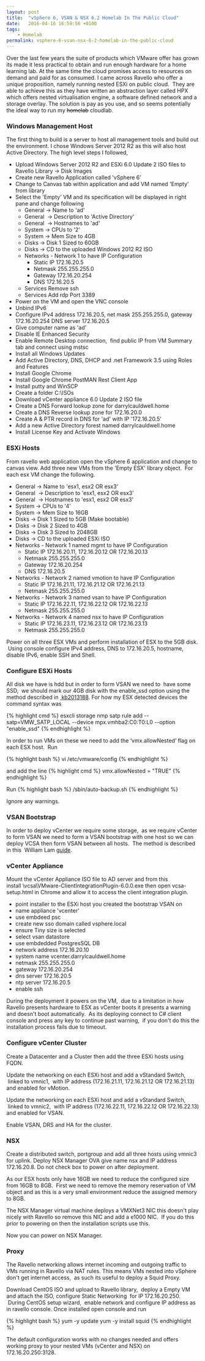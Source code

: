 ```yaml
---
layout: post
title:  "vSphere 6, VSAN & NSX 6.2 Homelab In The Public Cloud"
date:   2016-04-16 16:59:56 +0100
tags:
    - Homelab
permalink: vsphere-6-vsan-nsx-6-2-homelab-in-the-public-cloud
---
```

Over the last few years the suite of products which VMware offer has grown its made it less practical to obtain 
and run enough hardware for a home learning lab. At the same time the cloud promises access to resources on demand 
and paid for as consumed. I came across Ravello who offer a unique proposition, namely running nested ESXi on
 public cloud.  They are able to achieve this as they have written an abstraction layer called HPX which offers 
 nested virtualisation engine, a software defined network and a storage overlay. The solution is pay as you use, 
 and so seems potentially the ideal way to run my <del>homelab</del> cloudlab.

<h3>Windows Management Host</h3>  
The first thing to build is a server to host all management tools and build out the environment. I chose Windows 
Server 2012 R2 as this will also host Active Directory. The high level steps I followed,
<ul>
	<li>Upload Windows Server 2012 R2 and ESXi 6.0 Update 2 ISO files to Ravello Library -&gt; Disk Images</li>
	<li>Create new Ravello Application called 'vSphere 6'</li>
	<li>Change to Canvas tab within application and add VM named 'Empty' from library</li>
	<li>Select the 'Empty' VM and its specification will be displayed in right pane and change following
<ul>
	<li>General -&gt; Name to 'ad'</li>
	<li>General  -&gt; Description to 'Active Directory'</li>
	<li>General  -&gt; Hostnames to 'ad'</li>
	<li>System -&gt; CPUs to '2'</li>
	<li>System -&gt; Mem Size to 4GB</li>
	<li>Disks -&gt; Disk 1 Sized to 60GB</li>
	<li>Disks -&gt; CD to the uploaded Windows 2012 R2 ISO</li>
	<li>Networks - Network 1 to have IP Configuration
<ul>
	<li>Static IP 172.16.20.5</li>
	<li>Netmask 255.255.255.0</li>
	<li>Gateway 172.16.20.254</li>
	<li>DNS 172.16.20.5</li>
</ul>
</li>
	<li>Services Remove ssh</li>
	<li>Services Add rdp Port 3389</li>
</ul>
</li>
	<li>Power on the VM and open the VNC console</li>
	<li>Unbind IPv6</li>
	<li>Configure IPv4 address 172.16.20.5, net mask 255.255.255.0, gateway 172.16.20.254 DNS server 172.16.20.5</li>
	<li>Give computer name as 'ad'</li>
	<li>Disable IE Enhanced Security</li>
	<li>Enable Remote Desktop connection,  find public IP from VM Summary tab and connect using mstsc</li>
	<li>Install all Windows Updates</li>
	<li>Add Active Directory, DNS, DHCP and .net Framework 3.5 using Roles and Features</li>
	<li>Install Google Chrome</li>
	<li>Install Google Chrome PostMAN Rest Client App</li>
	<li>Install putty and WinSCP</li>
	<li>Create a folder C:\ISOs</li>
	<li>Download vCenter appliance 6.0 Update 2 ISO file</li>
	<li>Create a DNS Forward lookup zone for darrylcauldwell.home</li>
	<li>Create a DNS Reverse lookup zone for 172.16.20.0</li>
	<li>Create A &amp; PTR record in DNS for 'ad' with IP '172.16.20.5'</li>
	<li>Add a new Active Directory forest named darrylcauldwell.home</li>
	<li>Install License Key and Activate Windows</li>
</ul>

<h3>ESXi Hosts</h3>
From ravello web application open the vSphere 6 application and change to canvas view. Add three new VMs from the 
'Empty ESX' library object.  For each esx VM change the following.
<ul>
	<li>General -&gt; Name to 'esx1, esx2 OR esx3'</li>
	<li>General  -&gt; Description to 'esx1, esx2 OR esx3'</li>
	<li>General  -&gt; Hostnames to 'esx1, esx2 OR esx3'</li>
	<li>System -&gt; CPUs to '4'</li>
	<li>System -&gt; Mem Size to 16GB</li>
	<li>Disks -&gt; Disk 1 Sized to 5GB (Make bootable)</li>
	<li>Disks -&gt; Disk 2 Sized to 4GB</li>
	<li>Disks -&gt; Disk 3 Sized to 2048GB</li>
	<li>Disks -&gt; CD to the uploaded ESXi ISO</li>
	<li>Networks - Network 1 named mgmt to have IP Configuration
<ul>
	<li>Static IP 172.16.20.11, 172.16.20.12 OR 172.16.20.13</li>
	<li>Netmask 255.255.255.0</li>
	<li>Gateway 172.16.20.254</li>
	<li>DNS 172.16.20.5</li>
</ul>
</li>
	<li>Networks - Network 2 named vmotion to have IP Configuration
<ul>
	<li>Static IP 172.16.21.11, 172.16.21.12 OR 172.16.21.13</li>
	<li>Netmask 255.255.255.0</li>
</ul>
</li>
	<li>Networks - Network 3 named vsan to have IP Configuration
<ul>
	<li>Static IP 172.16.22.11, 172.16.22.12 OR 172.16.22.13</li>
	<li>Netmask 255.255.255.0</li>
</ul>
</li>
	<li>Networks - Network 4 named nsx to have IP Configuration
<ul>
	<li>Static IP 172.16.23.11, 172.16.23.12 OR 172.16.23.13</li>
	<li>Netmask 255.255.255.0</li>
</ul>
</li>
</ul>
Power on all three ESX VMs and perform installation of ESX to the 5GB disk.  Using console configure IPv4 address, 
DNS to 172.16.20.5, hostname, disable IPv6, enable SSH and Shell.

<h3>Configure ESXi Hosts</h3>
All disk we have is hdd but in order to form VSAN we need to  have some SSD,  we should mark our 4GB disk with 
the enable_ssd option using the method described in <a href="https://kb.vmware.com/kb/2013188" target="_blank">
kb2013188</a>. For how my ESX detected devices the command syntax was

{% highlight cmd %} 
esxcli storage nmp satp rule add --satp=VMW_SATP_LOCAL --device mpx.vmhba2:C0:T0:L0 --option "enable_ssd"
{% endhighlight %}

In order to run VMs on these we need to add the ‘vmx.allowNested’ flag on each ESX host.  Run 

{% highlight bash %} 
vi /etc/vmware/config 
{% endhighlight %}

and add the line
{% highlight cmd %}
vmx.allowNested = "TRUE"
{% endhighlight %}

Run
{% highlight bash %}
/sbin/auto-backup.sh
{% endhighlight %}

Ignore any warnings.

<h3>VSAN Bootstrap</h3>
In order to deploy vCenter we require some storage,  as we require vCenter to form VSAN we need to form a VSAN 
bootstrap with one host so we can deploy VCSA then form VSAN between all hosts.  The method is described in this 
William Lam <a href="http://www.virtuallyghetto.com/2013/09/how-to-bootstrap-vcenter-server-onto_9.html" target="_blank">guide</a>.

<h3>vCenter Appliance</h3>
Mount the vCenter Appliance ISO file to AD server and from this install \vcsa\VMware-ClientIntegrationPlugin-6.0.0.exe 
then open vcsa-setup.html in Chrome and allow it to access the client integration plugin.
<ul>
	<li>point installer to the ESXi host you created the bootstrap VSAN on</li>
	<li>name appliance 'vcenter'</li>
	<li>use embdeed psc</li>
	<li>create new sso domain called vsphere.local</li>
	<li>ensure Tiny size is selected</li>
	<li>select vsan datastore</li>
	<li>use embdedded PostgresSQL DB</li>
	<li>network address 172.16.20.10</li>
	<li>system name vcenter.darrylcauldwell.home</li>
	<li>netmask 255.255.255.0</li>
	<li>gateway 172.16.20.254</li>
	<li>dns server 172.16.20.5</li>
	<li>ntp server 172.16.20.5</li>
	<li>enable ssh</li>
</ul>
During the deployment it powers on the VM,  due to a limitation in how Ravello presents hardware to ESX as vCenter 
boots it presents a warning and doesn't boot automatically.  As its deploying connect to C# client console and press 
any key to continue past warning,  if you don't do this the installation process fails due to timeout.

<h3>Configure vCenter Cluster</h3>
Create a Datacenter and a Cluster then add the three ESXi hosts using FQDN.

Update the networking on each ESXi host and add a vStandard Switch,  linked to vmnic1,  with IP address (172.16.21.11, 
172.16.21.12 OR 172.16.21.13) and enabled for vMotion.

Update the networking on each ESXi host and add a vStandard Switch,  linked to vmnic2,  with IP address (172.16.22.11, 
172.16.22.12 OR 172.16.22.13) and enabled for VSAN.

Enable VSAN, DRS and HA for the cluster.

<h3>NSX</h3>
Create a distributed switch, portgroup and add all three hosts using vmnic3 for uplink. Deploy NSX Manager OVA give 
name nsx and IP address 172.16.20.8. Do not check box to power on after deployment.

As our ESX hosts only have 16GB we need to reduce the configured size from 16GB to 8GB.  First we need to remove the 
memory reservation of VM object and as this is a very small environment reduce the assigned memory to 8GB.

The NSX Manager virtual machine deploys a VMXNet3 NIC this doesn't play nicely with Ravello so remove this NIC and 
add a e1000 NIC.  If you do this prior to powering on then the installation scripts use this.

Now you can power on NSX Manager.

<h3>Proxy</h3>
The Ravello networking allows internet incoming and outgoing traffic to VMs running in Ravello via NAT rules. 
This means VMs nested into vSphere don't get internet access,  as such its useful to deploy a Squid Proxy.

Download CentOS ISO and upload to Ravello library,  deploy a Empty VM and attach the ISO, configure Static Networking 
for IP 172.16.20.250.  During CentOS setup wizard,  enable network and configure IP address as in ravello console. 
Once installed open console and run

{% highlight bash %}
yum -y update
yum -y install squid
{% endhighlight %}

The default configuration works with no changes needed and offers working proxy to your nested VMs (vCenter and NSX) 
on 172.16.20.250:3128.